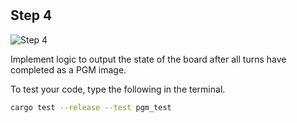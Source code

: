 <!--@include: index.md-->
#

## Step 4

![Step 4](/assets/cw_diagrams-Parallel_4.png)

Implement logic to output the state of the board after all turns have completed as a PGM image.

To test your code, type the following in the terminal.

``` bash
cargo test --release --test pgm_test
```
